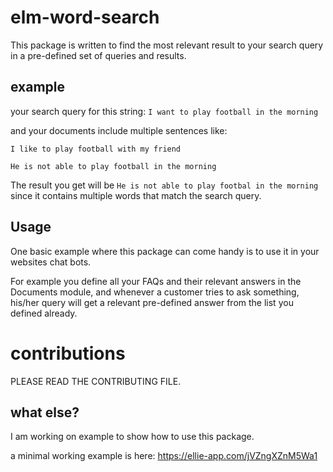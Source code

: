 # elm-word-search

This package is written to find the most relevant result to your search query in a pre-defined set of queries and results.


## example

your search query for this string: `I want to play football in the morning`

and your documents include multiple sentences like:

`I like to play football with my friend`

`He is not able to play football in the morning`

The result you get will be `He is not able to play footbal in the morning` since it contains multiple words that match the search query.

## Usage

One basic example where this package can come handy is to use it in your websites chat bots.

For example you define all your FAQs and their relevant answers in the Documents module, and whenever a customer tries to ask something, his/her query will get a relevant pre-defined answer from the list you defined already. 

# contributions

PLEASE READ THE CONTRIBUTING FILE.

## what else?

I am working on example to show how to use this package.

a minimal working example is here: https://ellie-app.com/jVZngXZnM5Wa1 
